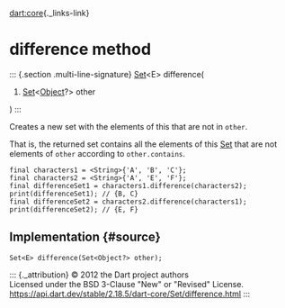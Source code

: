 [dart:core](../../dart-core/dart-core-library){._links-link}

difference method
=================

::: {.section .multi-line-signature}
[Set](../set-class)\<E\> difference(

1.  [Set](../set-class)\<[Object](../object-class)?\> other

)
:::

Creates a new set with the elements of this that are not in `other`.

That is, the returned set contains all the elements of this
[Set](../set-class) that are not elements of `other` according to
`other.contains`.

``` {.language-dart data-language="dart"}
final characters1 = <String>{'A', 'B', 'C'};
final characters2 = <String>{'A', 'E', 'F'};
final differenceSet1 = characters1.difference(characters2);
print(differenceSet1); // {B, C}
final differenceSet2 = characters2.difference(characters1);
print(differenceSet2); // {E, F}
```

Implementation {#source}
--------------

``` {.language-dart data-language="dart"}
Set<E> difference(Set<Object?> other);
```

::: {._attribution}
© 2012 the Dart project authors\
Licensed under the BSD 3-Clause \"New\" or \"Revised\" License.\
<https://api.dart.dev/stable/2.18.5/dart-core/Set/difference.html>
:::
